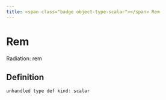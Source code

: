 ```yaml
---
title: <span class="badge object-type-scalar"></span> Rem
---
```

# <span class="badge object-type-scalar"></span> Rem

Radiation: rem

## Definition

```php
unhandled type def kind: scalar
```
